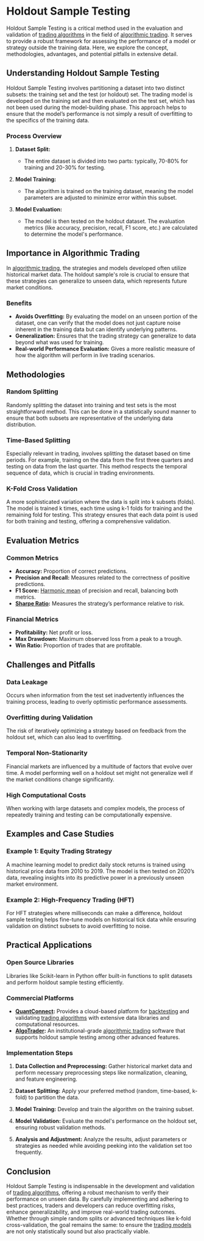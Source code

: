 # Holdout Sample Testing

Holdout Sample Testing is a critical method used in the evaluation and validation of [trading algorithms](../t/trading_algorithms.md) in the field of [algorithmic trading](../a/algorithmic_trading.md). It serves to provide a robust framework for assessing the performance of a model or strategy outside the training data. Here, we explore the concept, methodologies, advantages, and potential pitfalls in extensive detail.

## Understanding Holdout Sample Testing

Holdout Sample Testing involves partitioning a dataset into two distinct subsets: the training set and the test (or holdout) set. The trading model is developed on the training set and then evaluated on the test set, which has not been used during the model-building phase. This approach helps to ensure that the model’s performance is not simply a result of overfitting to the specifics of the training data.

### Process Overview
1. **Dataset Split:** 
   - The entire dataset is divided into two parts: typically, 70-80% for training and 20-30% for testing.
   
2. **Model Training:** 
   - The algorithm is trained on the training dataset, meaning the model parameters are adjusted to minimize error within this subset.
   
3. **Model Evaluation:** 
   - The model is then tested on the holdout dataset. The evaluation metrics (like accuracy, precision, recall, F1 score, etc.) are calculated to determine the model's performance.

## Importance in Algorithmic Trading

In [algorithmic trading](../a/algorithmic_trading.md), the strategies and models developed often utilize historical market data. The holdout sample's role is crucial to ensure that these strategies can generalize to unseen data, which represents future market conditions.

### Benefits
- **Avoids Overfitting:** By evaluating the model on an unseen portion of the dataset, one can verify that the model does not just capture noise inherent in the training data but can identify underlying patterns.
- **Generalization:** Ensures that the trading strategy can generalize to data beyond what was used for training.
- **Real-world Performance Evaluation:** Gives a more realistic measure of how the algorithm will perform in live trading scenarios.

## Methodologies

### Random Splitting
Randomly splitting the dataset into training and test sets is the most straightforward method. This can be done in a statistically sound manner to ensure that both subsets are representative of the underlying data distribution.

### Time-Based Splitting
Especially relevant in trading, involves splitting the dataset based on time periods. For example, training on the data from the first three quarters and testing on data from the last quarter. This method respects the temporal sequence of data, which is crucial in trading environments.

### K-Fold Cross Validation
A more sophisticated variation where the data is split into k subsets (folds). The model is trained k times, each time using k-1 folds for training and the remaining fold for testing. This strategy ensures that each data point is used for both training and testing, offering a comprehensive validation.

## Evaluation Metrics

### Common Metrics
- **Accuracy:** Proportion of correct predictions.
- **Precision and Recall:** Measures related to the correctness of positive predictions.
- **F1 Score:** [Harmonic mean](../h/harmonic_mean_in_trading.md) of precision and recall, balancing both metrics.
- **[Sharpe Ratio](../s/sharpe_ratio.md):** Measures the strategy’s performance relative to risk.

### Financial Metrics
- **Profitability:** Net profit or loss.
- **Max Drawdown:** Maximum observed loss from a peak to a trough.
- **Win Ratio:** Proportion of trades that are profitable.

## Challenges and Pitfalls

### Data Leakage
Occurs when information from the test set inadvertently influences the training process, leading to overly optimistic performance assessments.

### Overfitting during Validation
The risk of iteratively optimizing a strategy based on feedback from the holdout set, which can also lead to overfitting.

### Temporal Non-Stationarity
Financial markets are influenced by a multitude of factors that evolve over time. A model performing well on a holdout set might not generalize well if the market conditions change significantly.

### High Computational Costs
When working with large datasets and complex models, the process of repeatedly training and testing can be computationally expensive.

## Examples and Case Studies

### Example 1: Equity Trading Strategy
A machine learning model to predict daily stock returns is trained using historical price data from 2010 to 2019. The model is then tested on 2020’s data, revealing insights into its predictive power in a previously unseen market environment.

### Example 2: High-Frequency Trading (HFT)
For HFT strategies where milliseconds can make a difference, holdout sample testing helps fine-tune models on historical tick data while ensuring validation on distinct subsets to avoid overfitting to noise.

## Practical Applications

### Open Source Libraries
Libraries like Scikit-learn in Python offer built-in functions to split datasets and perform holdout sample testing efficiently.

### Commercial Platforms
- **[QuantConnect](https://www.quantconnect.com/):** Provides a cloud-based platform for [backtesting](../b/backtesting.md) and validating [trading algorithms](../t/trading_algorithms.md) with extensive data libraries and computational resources.
- **[AlgoTrader](https://www.algotrader.com/):** An institutional-grade [algorithmic trading](../a/algorithmic_trading.md) software that supports holdout sample testing among other advanced features.

### Implementation Steps
1. **Data Collection and Preprocessing:** Gather historical market data and perform necessary preprocessing steps like normalization, cleaning, and feature engineering.
   
2. **Dataset Splitting:** Apply your preferred method (random, time-based, k-fold) to partition the data.
   
3. **Model Training:** Develop and train the algorithm on the training subset.
   
4. **Model Validation:** Evaluate the model's performance on the holdout set, ensuring robust validation methods.

5. **Analysis and Adjustment:** Analyze the results, adjust parameters or strategies as needed while avoiding peeking into the validation set too frequently.

## Conclusion

Holdout Sample Testing is indispensable in the development and validation of [trading algorithms](../t/trading_algorithms.md), offering a robust mechanism to verify their performance on unseen data. By carefully implementing and adhering to best practices, traders and developers can reduce overfitting risks, enhance generalizability, and improve real-world trading outcomes. Whether through simple random splits or advanced techniques like k-fold cross-validation, the goal remains the same: to ensure the [trading models](../t/trading_models.md) are not only statistically sound but also practically viable.